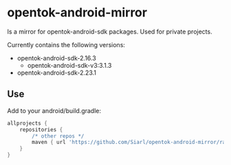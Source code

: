 # opentok-android-mirror
Is a mirror for opentok-android-sdk packages. Used for private projects.

Currently contains the following versions:
- opentok-android-sdk-2.16.3
    - opentok-android-sdk-v3:3.1.3
- opentok-android-sdk-2.23.1

## Use

Add to your android/build.gradle:

```groovy
allprojects {
    repositories {
        /* other repos */
        maven { url 'https://github.com/Siarl/opentok-android-mirror/raw/main'}
    }
}
```

